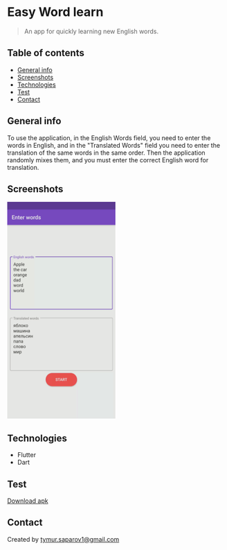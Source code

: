 # Easy Word learn
> An app for quickly learning new English words.

## Table of contents
* [General info](#general-info)
* [Screenshots](#screenshots)
* [Technologies](#technologies)
* [Test](#test)
* [Contact](#contact)

## General info
To use the application, in the English Words field, you need to enter the words in English, and in the "Translated Words" field you need to enter the translation of the same words in the same order. Then the application randomly mixes them, and you must enter the correct English word for translation.

## Screenshots
<p align="left">
  <img src="anim.gif" width="250" title="hover text">
</p>

## Technologies
* Flutter
* Dart

## Test
[Download apk](easy_word_learn.apk)

## Contact
Created by tymur.saparov1@gmail.com



